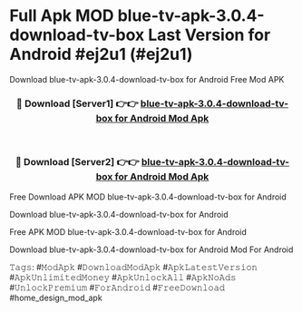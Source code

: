 # Full Apk MOD blue-tv-apk-3.0.4-download-tv-box Last Version for Android #ej2u1 (#ej2u1)
Download blue-tv-apk-3.0.4-download-tv-box for Android Free Mod APK

<div align="center">
<h3>🔴 Download [Server1] 👉👉 <a href="https://app.mediaupload.pro?title=blue-tv-apk-3.0.4-download-tv-box&ref=15F">blue-tv-apk-3.0.4-download-tv-box for Android Mod Apk</a></h3><br>

<h3>🔴 Download [Server2] 👉👉 <a href="https://app.mediaupload.pro?title=blue-tv-apk-3.0.4-download-tv-box&ref=15F">blue-tv-apk-3.0.4-download-tv-box for Android Mod Apk</a></h3>
</div>


Free Download APK MOD blue-tv-apk-3.0.4-download-tv-box for Android

Download blue-tv-apk-3.0.4-download-tv-box for Android 

Free APK MOD blue-tv-apk-3.0.4-download-tv-box for Android 

Download blue-tv-apk-3.0.4-download-tv-box for Android Mod For Android

𝚃𝚊𝚐𝚜: #𝙼𝚘𝚍𝙰𝚙𝚔 #𝙳𝚘𝚠𝚗𝚕𝚘𝚊𝚍𝙼𝚘𝚍𝙰𝚙𝚔 #𝙰𝚙𝚔𝙻𝚊𝚝𝚎𝚜𝚝𝚅𝚎𝚛𝚜𝚒𝚘𝚗 #𝙰𝚙𝚔𝚄𝚗𝚕𝚒𝚖𝚒𝚝𝚎𝚍𝙼𝚘𝚗𝚎𝚢 #𝙰𝚙𝚔𝚄𝚗𝚕𝚘𝚌𝚔𝙰𝚕𝚕 #𝙰𝚙𝚔𝙽𝚘𝙰𝚍𝚜 #𝚄𝚗𝚕𝚘𝚌𝚔𝙿𝚛𝚎𝚖𝚒𝚞𝚖 #𝙵𝚘𝚛𝙰𝚗𝚍𝚛𝚘𝚒𝚍 #𝙵𝚛𝚎𝚎𝙳𝚘𝚠𝚗𝚕𝚘𝚊𝚍 #home_design_mod_apk
